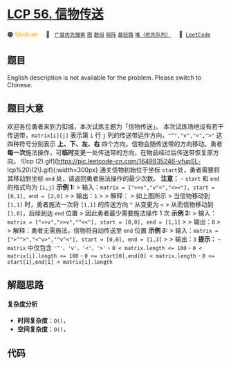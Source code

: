 # [LCP 56. 信物传送](https://leetcode.cn/problems/6UEx57)

🟠 <font color=#ffb800>Medium</font>&emsp; 🔖&ensp; [`广度优先搜索`](/tag/breadth-first-search.md) [`图`](/tag/graph.md) [`数组`](/tag/array.md) [`矩阵`](/tag/matrix.md) [`最短路`](/tag/shortest-path.md) [`堆（优先队列）`](/tag/heap-priority-queue.md)&emsp; 🔗&ensp;[`LeetCode`](https://leetcode.cn/problems/6UEx57)

## 题目

English description is not available for the problem. Please switch to
Chinese.


## 题目大意

欢迎各位勇者来到力扣城，本次试炼主题为「信物传送」。 本次试炼场地设有若干传送带，`matrix[i][j]` 表示第 `i` 行 `j`
列的传送带运作方向，`"^","v","<",">"` 这四种符号分别表示 **上、下、左、右**
四个方向。信物会随传送带的方向移动。勇者**每一次**施法操作，可**临时**变更一处传送带的方向，在物品经过后传送带恢复原方向。 ![lcp
(2).gif](https://pic.leetcode-cn.com/1649835246-vfupSL-
lcp%20\\(2\\).gif){:width=300px} 通关信物初始位于坐标 `start`处，勇者需要将其移动到坐标 `end`
处，请返回勇者施法操作的最少次数。 **注意：** \- `start` 和 `end` 的格式均为 `[i,j]` **示例 1:** >
输入：`matrix = [">>v","v^<","<><"], start = [0,1], end = [2,0]` > > 输出：`1` > >
解释： > 如上图所示 > 当信物移动到 `[1,1]` 时，勇者施法一次将 `[1,1]` 的传送方向 `^` 从变更为 `<` > 从而信物移动到
`[1,0]`，后续到达 `end` 位置 > 因此勇者最少需要施法操作 1 次 **示例 2:** > 输入：`matrix =
[">>v",">>v","^<<"], start = [0,0], end = [1,1]` > > 输出：`0` > >
解释：勇者无需施法，信物将自动传送至 `end` 位置 **示例 3:** > 输入：`matrix = [">^^>","<^v>","^v^<"],
start = [0,0], end = [1,3]` > > 输出：`3` **提示：** \- `matrix` 中仅包含
`'^'、'v'、'<'、'>'` \- `0 < matrix.length <= 100` \- `0 < matrix[i].length <=
100` \- `0 <= start[0],end[0] < matrix.length` \- `0 <= start[1],end[1] <
matrix[i].length`


## 解题思路

#### 复杂度分析

- **时间复杂度**：`O()`，
- **空间复杂度**：`O()`，

## 代码

```javascript

```